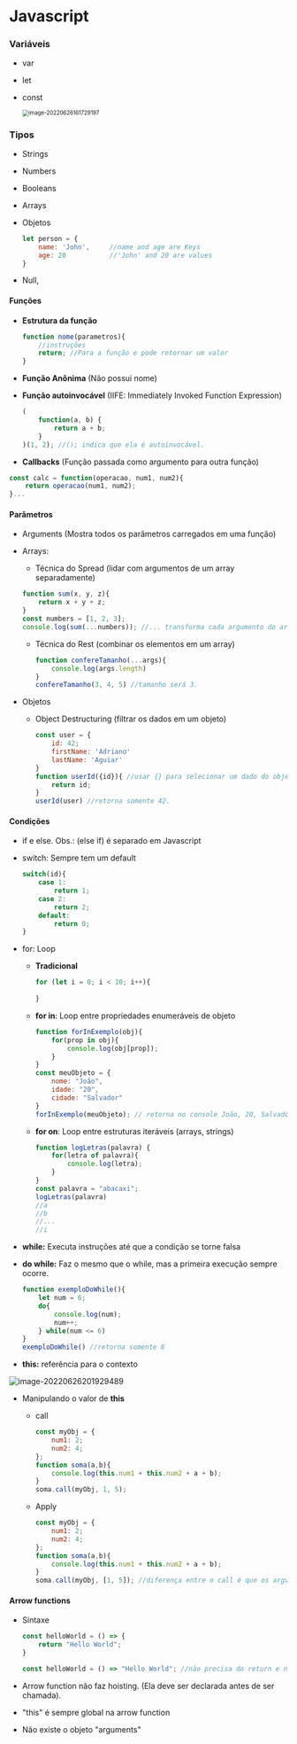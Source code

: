 # Javascript

### Variáveis

- var

- let

- const

  <img src="C:\Users\Casa\AppData\Roaming\Typora\typora-user-images\image-20220626161729197.png" alt="image-20220626161729197" style="zoom:70%;" />

### Tipos

- Strings

- Numbers

- Booleans

- Arrays

- Objetos 

  ```js
  let person = {
      name: 'John',  	//name and age are Keys
      age: 20		 	//'John' and 20 are values
  }
  ```

- Null, 



#### Funções

- **Estrutura da função**

  ```js
  function nome(parametros){
      //instruções
      return; //Para a função e pode retornar um valor
  }
  ```

- **Função Anônima** (Não possui nome)

- **Função autoinvocável** (IIFE: Immediately Invoked Function Expression)

  ```js
  (
      function(a, b) {
          return a + b;
      }
  )(1, 2); //(); indica que ela é autoinvocável.
  ```

- **Callbacks** (Função passada como argumento para outra função)

```js
const calc = function(operacao, num1, num2){
    return operacao(num1, num2);
}...
```



#### Parâmetros

- Arguments (Mostra todos os parâmetros carregados em uma função)

- Arrays: 

  - Técnica do Spread (lidar com argumentos de um array separadamente)

  ```js
  function sum(x, y, z){
      return x + y + z;
  }
  const numbers = [1, 2, 3];
  console.log(sum(...numbers)); //... transforma cada argumento do array em um elemento independete
  ```

  - Técnica do Rest (combinar os elementos em um array)

    ```js
    function confereTamanho(...args){
        console.log(args.length)
    }
    confereTamanho(3, 4, 5) //tamanho será 3.
    ```

- Objetos

  - Object Destructuring (filtrar os dados em um objeto)

    ```js
    const user = {
        id: 42;
        firstName: 'Adriano'
        lastName: 'Aguiar'
    }
    function userId({id}){ //usar {} para selecionar um dado do objeto.
        return id;
    }
    userId(user) //retorna somente 42.
    ```



#### Condições

- if e else. Obs.: (else if) é separado em Javascript

- switch: Sempre tem um default

  ```js
  switch(id){
      case 1:
          return 1;
      case 2:
          return 2;
      default:
          return 0;
  }
  ```

- for: Loop

  - **Tradicional**

    ```js
    for (let i = 0; i < 10; i++){
        
    }
    ```

  - **for in**: Loop entre propriedades enumeráveis de objeto

    ```js
    function forInExemplo(obj){
        for(prop in obj){
            console.log(obj[prop]);
        }
    }
    const meuObjeto = {
        nome: "João",
        idade: "20",
        cidade: "Salvador"
    }
    forInExemplo(meuObjeto); // retorna no console João, 20, Salvador 
    ```

  - **for on**: Loop entre estruturas iteráveis (arrays, strings)

    ```js
    function logLetras(palavra) {
        for(letra of palavra){
            console.log(letra);
        }
    }
    const palavra = "abacaxi";
    logLetras(palavra)
    //a
    //b
    //...
    //i
    ```

- **while:** Executa instruções até que a condição se torne falsa

- **do while:** Faz o mesmo que o while, mas a primeira execução sempre ocorre.

  ```js
  function exemploDoWhile(){
      let num = 6;
      do{
          console.log(num);
          num++;
      } while(num <= 6)
  }
  exemploDoWhile() //retorna somente 6
  ```

- **this:** referência para o contexto 

![image-20220626201929489](C:\Users\Casa\AppData\Roaming\Typora\typora-user-images\image-20220626201929489.png)

- Manipulando o valor de **this**

  - call

    ```js
    const myObj = {
        num1: 2;
        num2: 4;
    };
    function soma(a,b){
        console.log(this.num1 + this.num2 + a + b);
    }
    soma.call(myObj, 1, 5);
    ```

  - Apply

    ```js
    const myObj = {
        num1: 2;
        num2: 4;
    };
    function soma(a,b){
        console.log(this.num1 + this.num2 + a + b);
    }
    soma.call(myObj, [1, 5]); //diferença entre o call é que os argumentos vão em uma array.
    ```



#### Arrow functions

- Sintaxe

  ```js
  const helloWorld = () => {
      return "Hello World";
  }
  
  const helloWorld = () => "Hello World"; //não precisa do return e nem das chaves quando é feito em uma linha.
  ```

- Arrow function não faz hoisting. (Ela deve ser declarada antes de ser chamada).
- "this" é sempre global na arrow function
- Não existe o objeto "arguments"
